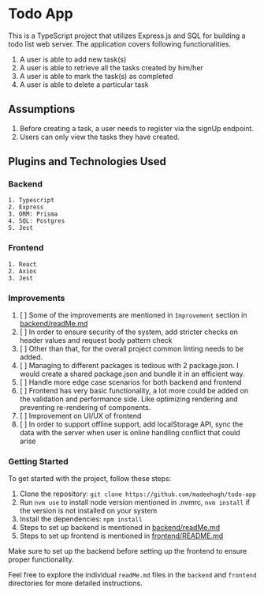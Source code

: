 # Todo App

This is a TypeScript project that utilizes Express.js and SQL for building a todo list web server.
The application covers following functionalities.
1. A user is able to add new task(s)
2. A user is able to retrieve all the tasks created by him/her
3. A user is able to mark the task(s) as completed
4. A user is able to delete a particular task

## Assumptions
1. Before creating a task, a user needs to register via the signUp endpoint.
2. Users can only view the tasks they have created.

## Plugins and Technologies Used
### Backend
    1. Typescript
    2. Express
    3. ORM: Prisma
    4. SQL: Postgres
    5. Jest 
### Frontend
    1. React
    2. Axios
    3. Jest

### Improvements
1. [ ] Some of the improvements are mentioned in `Improvement` section in [backend/readMe.md](backend/readMe.md)
2. [ ] In order to ensure security of the system, add stricter checks on header values and request body pattern check
3. [ ] Other than that, for the overall project common linting needs to be added.
4. [ ] Managing to different packages is tedious with 2 package.json. I would create a shared package.json and bundle it in an efficient way.
5. [ ] Handle more edge case scenarios for both backend and frontend
6. [ ] Frontend has very basic functionality, a lot more could be added on the validation and performance side. 
Like optimizing rendering and preventing re-rendering of components.  
7. [ ] Improvement on UI/UX of frontend 
8. [ ] In order to support offline support, add localStorage API, sync the data with the server when user is online handling conflict that could arise

### Getting Started

To get started with the project, follow these steps:

1. Clone the repository: `git clone https://github.com/madeehagh/todo-app`
2. Run `nvm use` to install node version mentioned in .nvmrc, `nvm install` if the version is not installed on your system
3. Install the dependencies: `npm install`
4. Steps to set up backend is mentioned in [backend/readMe.md](backend/readMe.md)
5. Steps to set up frontend is mentioned in [frontend/README.md](frontend/README.md)

Make sure to set up the backend before setting up the frontend to ensure proper functionality.

Feel free to explore the individual `readMe.md` files in the `backend` and `frontend` directories for more detailed instructions.

